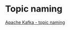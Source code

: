 # Topic naming

[Apache Kafka - topic naming](https://kafka.apache.org/documentation/#multitenancy-topic-naming)
